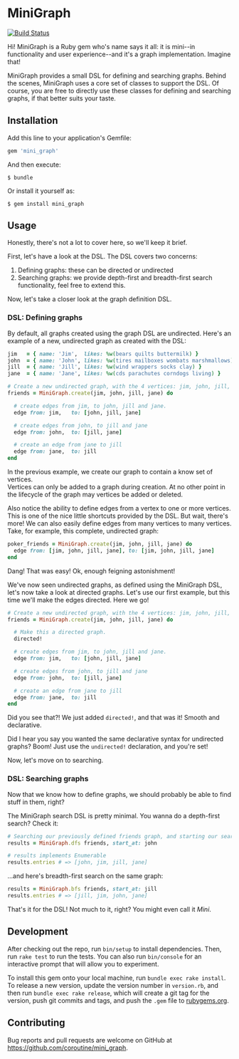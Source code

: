 # MiniGraph

[![Build Status](https://travis-ci.org/coroutine/mini_graph.svg?branch=master)](https://travis-ci.org/coroutine/mini_graph)

Hi!  MiniGraph is a Ruby gem who's name says it all: it is mini--in functionality
and user experience--and it's a graph implementation.  Imagine that!

MiniGraph provides a small DSL for defining and searching graphs.  Behind the scenes,
MiniGraph uses a core set of classes to support the DSL.  Of course, you are free
to directly use these classes for defining and searching graphs, if that better
suits your taste.

## Installation

Add this line to your application's Gemfile:

```ruby
gem 'mini_graph'
```

And then execute:

    $ bundle

Or install it yourself as:

    $ gem install mini_graph

## Usage

Honestly, there's not a lot to cover here, so we'll keep it brief.

First, let's have a look at the DSL.  The DSL covers two concerns:

1. Defining graphs: these can be directed or undirected
2. Searching graphs: we provide depth-first and breadth-first search functionality, feel free to extend this.

Now, let's take a closer look at the graph definition DSL.

### DSL: Defining graphs

By default, all graphs created using the graph DSL are undirected.  Here's an
example of a new, undirected graph as created with the DSL:

```ruby
jim   = { name: 'Jim',  likes: %w(bears quilts buttermilk) }
john  = { name: 'John', likes: %w(tires mailboxes wombats marshmallows) }
jill  = { name: 'Jill', likes: %w(wind wrappers socks clay) }
jane  = { name: 'Jane', likes: %w(cds parachutes corndogs living) }

# Create a new undirected graph, with the 4 vertices: jim, john, jill, jane.
friends = MiniGraph.create(jim, john, jill, jane) do

  # create edges from jim, to john, jill and jane.
  edge from: jim,   to: [john, jill, jane]

  # create edges from john, to jill and jane
  edge from: john,  to: [jill, jane]

  # create an edge from jane to jill
  edge from: jane,  to: jill
end
```

In the previous example, we create our graph to contain a know set of vertices.  
Vertices can only be added to a graph during creation.  At no other point in the
lifecycle of the graph may vertices be added or deleted.

Also notice the ability to define edges from a vertex to one or more vertices.
This is one of the nice little shortcuts provided by the DSL.  But wait, there's more!
We can also easily define edges from many vertices to many vertices.  Take, for
example, this complete, undirected graph:

```ruby
poker_friends = MiniGraph.create(jim, john, jill, jane) do
  edge from: [jim, john, jill, jane], to: [jim, john, jill, jane]
end
```

Dang! That was easy!  Ok, enough feigning astonishment!

We've now seen undirected graphs, as defined using the MiniGraph DSL, let's
now take a look at directed graphs.  Let's use our first example, but this time
we'll make the edges directed.  Here we go!

```ruby
# Create a new undirected graph, with the 4 vertices: jim, john, jill, jane.
friends = MiniGraph.create(jim, john, jill, jane) do

  # Make this a directed graph.
  directed!

  # create edges from jim, to john, jill and jane.
  edge from: jim,   to: [john, jill, jane]

  # create edges from john, to jill and jane
  edge from: john,  to: [jill, jane]

  # create an edge from jane to jill
  edge from: jane,  to: jill
end
```

Did you see that?!  We just added `directed!`, and that was it!  Smooth and declarative.

Did I hear you say you wanted the same declarative syntax for undirected graphs? Boom!
Just use the `undirected!` declaration, and you're set!

Now, let's move on to searching.

### DSL: Searching graphs

Now that we know how to define graphs, we should probably be able to find stuff
in them, right?

The MiniGraph search DSL is pretty minimal.  You wanna do a depth-first search?
Check it:

```ruby
# Searching our previously defined friends graph, and starting our search at the 'john' vertex:
results = MiniGraph.dfs friends, start_at: john

# results implements Enumerable
results.entries # => [john, jim, jill, jane]
```

...and here's breadth-first search on the same graph:

```ruby
results = MiniGraph.bfs friends, start_at: jill
results.entries # => [jill, jim, john, jane]
```

That's it for the DSL!  Not much to it, right?  You might even call it _Mini_.

## Development

After checking out the repo, run `bin/setup` to install dependencies. Then, run `rake test` to run the tests. You can also run `bin/console` for an interactive prompt that will allow you to experiment.

To install this gem onto your local machine, run `bundle exec rake install`. To release a new version, update the version number in `version.rb`, and then run `bundle exec rake release`, which will create a git tag for the version, push git commits and tags, and push the `.gem` file to [rubygems.org](https://rubygems.org).

## Contributing

Bug reports and pull requests are welcome on GitHub at https://github.com/coroutine/mini_graph.
